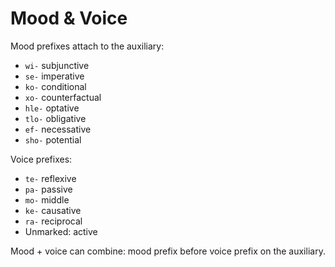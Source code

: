 # Mood & Voice

Mood prefixes attach to the auxiliary:
- `wi-` subjunctive
- `se-` imperative
- `ko-` conditional
- `xo-` counterfactual
- `hle-` optative
- `tlo-` obligative
- `ef-` necessative
- `sho-` potential

Voice prefixes:
- `te-` reflexive
- `pa-` passive
- `mo-` middle
- `ke-` causative
- `ra-` reciprocal
- Unmarked: active

Mood + voice can combine: mood prefix before voice prefix on the auxiliary.
